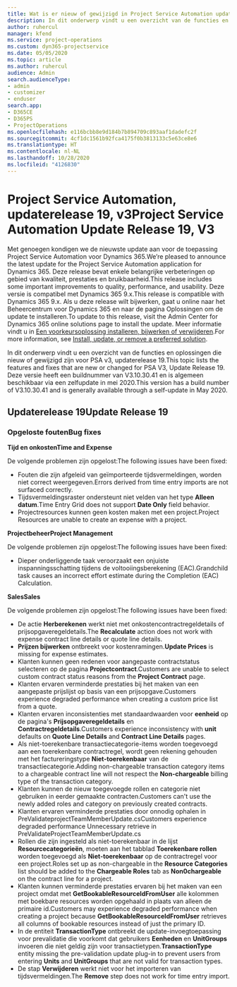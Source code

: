 ```yaml
---
title: Wat is er nieuw of gewijzigd in Project Service Automation updaterelease 19, v3
description: In dit onderwerp vindt u een overzicht van de functies en oplossingen die beschikbaar zijn voor Project Service Automation updaterelease 19, v3.
author: ruhercul
manager: kfend
ms.service: project-operations
ms.custom: dyn365-projectservice
ms.date: 05/05/2020
ms.topic: article
ms.author: ruhercul
audience: Admin
search.audienceType:
- admin
- customizer
- enduser
search.app:
- D365CE
- D365PS
- ProjectOperations
ms.openlocfilehash: e116bcbb8e9d184b7b894709c893aaf1dadefc2f
ms.sourcegitcommit: 4cf1dc1561b92fca4175f0b3813133c5e63ce8e6
ms.translationtype: HT
ms.contentlocale: nl-NL
ms.lasthandoff: 10/28/2020
ms.locfileid: "4126830"
---
```

# <a name="project-service-automation-update-release-19-v3"></a><span data-ttu-id="316da-103">Project Service Automation, updaterelease 19, v3</span><span class="sxs-lookup"><span data-stu-id="316da-103">Project Service Automation Update Release 19, V3</span></span>

<span data-ttu-id="316da-104">Met genoegen kondigen we de nieuwste update aan voor de toepassing Project Service Automation voor Dynamics 365.</span><span class="sxs-lookup"><span data-stu-id="316da-104">We’re pleased to announce the latest update for the Project Service Automation application for Dynamics 365.</span></span> <span data-ttu-id="316da-105">Deze release bevat enkele belangrijke verbeteringen op gebied van kwaliteit, prestaties en bruikbaarheid.</span><span class="sxs-lookup"><span data-stu-id="316da-105">This release includes some important improvements to quality, performance, and usability.</span></span> <span data-ttu-id="316da-106">Deze versie is compatibel met Dynamics 365 9.x.</span><span class="sxs-lookup"><span data-stu-id="316da-106">This release is compatible with Dynamics 365 9.x.</span></span> <span data-ttu-id="316da-107">Als u deze release wilt bijwerken, gaat u online naar het Beheercentrum voor Dynamics 365 en naar de pagina Oplossingen om de update te installeren.</span><span class="sxs-lookup"><span data-stu-id="316da-107">To update to this release, visit the Admin Center for Dynamics 365 online solutions page to install the update.</span></span> <span data-ttu-id="316da-108">Meer informatie vindt u in [Een voorkeursoplossing installeren, bijwerken of verwijderen](https://docs.microsoft.com/power-platform/admin/install-remove-preferred-solution).</span><span class="sxs-lookup"><span data-stu-id="316da-108">For more information, see [Install, update, or remove a preferred solution](https://docs.microsoft.com/power-platform/admin/install-remove-preferred-solution).</span></span>

<span data-ttu-id="316da-109">In dit onderwerp vindt u een overzicht van de functies en oplossingen die nieuw of gewijzigd zijn voor PSA v3, updaterelease 19.</span><span class="sxs-lookup"><span data-stu-id="316da-109">This topic lists the features and fixes that are new or changed for PSA V3, Update Release 19.</span></span> <span data-ttu-id="316da-110">Deze versie heeft een buildnummer van V3.10.30.41 en is algemeen beschikbaar via een zelfupdate in mei 2020.</span><span class="sxs-lookup"><span data-stu-id="316da-110">This version has a build number of V3.10.30.41 and is generally available through a self-update in May 2020.</span></span>

## <a name="update-release-19"></a><span data-ttu-id="316da-111">Updaterelease 19</span><span class="sxs-lookup"><span data-stu-id="316da-111">Update Release 19</span></span>

### <a name="bug-fixes"></a><span data-ttu-id="316da-112">Opgeloste fouten</span><span class="sxs-lookup"><span data-stu-id="316da-112">Bug fixes</span></span>

<span data-ttu-id="316da-113">**Tijd en onkosten**</span><span class="sxs-lookup"><span data-stu-id="316da-113">**Time and Expense**</span></span>

<span data-ttu-id="316da-114">De volgende problemen zijn opgelost:</span><span class="sxs-lookup"><span data-stu-id="316da-114">The following issues have been fixed:</span></span> 

- <span data-ttu-id="316da-115">Fouten die zijn afgeleid van geïmporteerde tijdsvermeldingen, worden niet correct weergegeven.</span><span class="sxs-lookup"><span data-stu-id="316da-115">Errors derived from time entry imports are not surfaced correctly.</span></span>
- <span data-ttu-id="316da-116">Tijdsvermeldingsraster ondersteunt niet velden van het type **Alleen datum**.</span><span class="sxs-lookup"><span data-stu-id="316da-116">Time Entry Grid does not support **Date Only** field behavior.</span></span>
- <span data-ttu-id="316da-117">Projectresources kunnen geen kosten maken met een project.</span><span class="sxs-lookup"><span data-stu-id="316da-117">Project Resources are unable to create an expense with a project.</span></span>

<span data-ttu-id="316da-118">**Projectbeheer**</span><span class="sxs-lookup"><span data-stu-id="316da-118">**Project Management**</span></span>

<span data-ttu-id="316da-119">De volgende problemen zijn opgelost:</span><span class="sxs-lookup"><span data-stu-id="316da-119">The following issues have been fixed:</span></span> 

-  <span data-ttu-id="316da-120">Dieper onderliggende taak veroorzaakt een onjuiste inspanningsschatting tijdens de voltooiingsberekening (EAC).</span><span class="sxs-lookup"><span data-stu-id="316da-120">Grandchild task causes an incorrect effort estimate during the Completion (EAC) Calculation.</span></span>

<span data-ttu-id="316da-121">**Sales**</span><span class="sxs-lookup"><span data-stu-id="316da-121">**Sales**</span></span>

<span data-ttu-id="316da-122">De volgende problemen zijn opgelost:</span><span class="sxs-lookup"><span data-stu-id="316da-122">The following issues have been fixed:</span></span> 

- <span data-ttu-id="316da-123">De actie **Herberekenen** werkt niet met onkostencontractregeldetails of prijsopgaveregeldetails.</span><span class="sxs-lookup"><span data-stu-id="316da-123">The **Recalculate** action does not work with expense contract line details or quote line details.</span></span>
- <span data-ttu-id="316da-124">**Prijzen bijwerken** ontbreekt voor kostenramingen.</span><span class="sxs-lookup"><span data-stu-id="316da-124">**Update Prices** is missing for expense estimates.</span></span>
-  <span data-ttu-id="316da-125">Klanten kunnen geen redenen voor aangepaste contractstatus selecteren op de pagina **Projectcontract**.</span><span class="sxs-lookup"><span data-stu-id="316da-125">Customers are unable to select custom contract status reasons from the **Project Contract** page.</span></span>
- <span data-ttu-id="316da-126">Klanten ervaren verminderde prestaties bij het maken van een aangepaste prijslijst op basis van een prijsopgave.</span><span class="sxs-lookup"><span data-stu-id="316da-126">Customers experience degraded performance when creating a custom price list from a quote.</span></span>
- <span data-ttu-id="316da-127">Klanten ervaren inconsistenties met standaardwaarden voor **eenheid** op de pagina's **Prijsopgaveregeldetails** en **Contractregeldetails**.</span><span class="sxs-lookup"><span data-stu-id="316da-127">Customers experience inconsistency with **unit** defaults on **Quote Line Details** and **Contract Line Details** pages.</span></span>
- <span data-ttu-id="316da-128">Als niet-toerekenbare transactiecategorie-items worden toegevoegd aan een toerekenbare contractregel, wordt geen rekening gehouden met het factureringstype **Niet-toerekenbaar** van de transactiecategorie.</span><span class="sxs-lookup"><span data-stu-id="316da-128">Adding non-chargeable transaction category items to a chargeable contract line will not respect the **Non-chargeable** billing type of the transaction category.</span></span>
- <span data-ttu-id="316da-129">Klanten kunnen de nieuw toegevoegde rollen en categorie niet gebruiken in eerder gemaakte contracten.</span><span class="sxs-lookup"><span data-stu-id="316da-129">Customers can't use the newly added roles and category on previously created contracts.</span></span>
- <span data-ttu-id="316da-130">Klanten ervaren verminderde prestaties door onnodig ophalen in PreValidateprojectTeamMemberUpdate.cs</span><span class="sxs-lookup"><span data-stu-id="316da-130">Customers experience degraded performance Unnecessary retrieve in PreValidateProjectTeamMemberUpdate.cs</span></span>
- <span data-ttu-id="316da-131">Rollen die zijn ingesteld als niet-toerekenbaar in de lijst **Resourcecategorieën**, moeten aan het tabblad **Toerekenbare rollen** worden toegevoegd als **Niet-toerekenbaar** op de contractregel voor een project.</span><span class="sxs-lookup"><span data-stu-id="316da-131">Roles set up as non-chargeable in the **Resource Categories** list should be added to the **Chargeable Roles** tab as **Non0chargeable** on the contract line for a project.</span></span>
- <span data-ttu-id="316da-132">Klanten kunnen verminderde prestaties ervaren bij het maken van een project omdat met **GetBookableResourceIdFromUser** alle kolommen met boekbare resources worden opgehaald in plaats van alleen de primaire id.</span><span class="sxs-lookup"><span data-stu-id="316da-132">Customers may experience degraded performance when creating a project because **GetBookableResourceIdFromUser** retrieves all columns of bookable resources instead of just the primary ID.</span></span>
- <span data-ttu-id="316da-133">In de entiteit **TransactionType** ontbreekt de update-invoegtoepassing voor prevalidatie die voorkomt dat gebruikers **Eenheden** en **UnitGroups** invoeren die niet geldig zijn voor transactietypen.</span><span class="sxs-lookup"><span data-stu-id="316da-133">**TransactionType** entity missing the pre-validation update plug-in to prevent users from entering **Units** and **UnitGroups** that are not valid for transaction types.</span></span>
- <span data-ttu-id="316da-134">De stap **Verwijderen** werkt niet voor het importeren van tijdsvermeldingen.</span><span class="sxs-lookup"><span data-stu-id="316da-134">The **Remove** step does not work for time entry import.</span></span>
